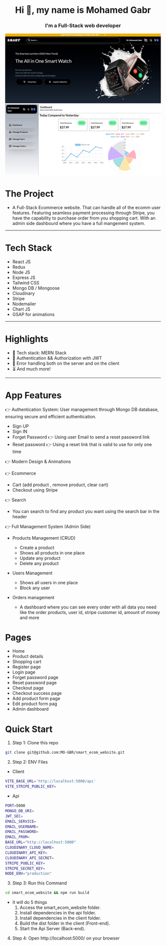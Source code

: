 <h1 align="center">
    Hi 👋, my name is Mohamed Gabr
</h1>
<h3 align="center">
    I'm a Full-Stack web developer
</h3>

![IMG-1](App-screen-1.jpg)
![IMG](App-screen-2.jpg)

# The Project
- A Full-Stack Ecommerce website. That can handle all of the ecomm user features. Featuring seamless payment processing through Stripe, you have the capability to purchase order from you shopping cart. With an admin side dashbourd where you have a full mangement system.

---
# Tech Stack
- React JS
- Redux
- Node JS
- Express JS
- Tailwind CSS
- Mongo DB / Mongoose
- Cloudinary
- Stripe
- Nodemailer
- Chart JS
- GSAP for animations
---

# Highlights
- 🌟 Tech stack: MERN Stack
- 🎃 Authentication && Authorization with JWT
- 🐞 Error handling both on the server and on the client
- ⏳ And much more!
---

# App Features
👉 Authentication System: User management through Mongo DB database, ensuring secure and efficient authentication.
- Sign UP
- Sign IN
- Forget Password 👉 Using user Email to send a reset password link
- Reset password 👉 Using a reset link that is valid to use for only one time

👉 Modern Design & Animations

👉 Ecommerce
- Cart (add product , remove product, clear cart)
- Checkout using Stripe

👉 Search
- You can search to find any product you want using the search bar in the header

👉 Full Management System (Admin Side)
- Products Management (CRUD)
  - Create a product
  - Shows all products in one place
  - Update any product
  - Delete any product

- Users Management
  - Shows all users in one place
  - Block any user

- Orders management
  - A dashboard where you can see every order with all data you need like the order products, user id, stripe customer id, amount of money and more

# Pages
- Home
- Product details
- Shopping cart
- Register page
- Login page
- Forget password page
- Reset password page
- Checkout page
- Checkout success page
- Add product form page
- Edit product form pag
- Admin dashboard

# Quick Start
1. Step 1: Clone this repo
```bash
git clone git@github.com:MO-GBR/smart_ecom_website.git
```
2. Step 2: ENV Files
- Client
```bash
VITE_BASE_URL='http://localhost:5000/api'
VITE_STRIPE_PUBLIC_KEY=
```
- Api
```bash
PORT=5000
MONGO_DB_URI=
JWT_SEC=
EMAIL_SERVICE=
EMAIL_USERNAME=
EMAIL_PASSWORD=
EMAIL_FROM=
BASE_URL="http://localhost:5000"
CLOUDINARY_CLOUD_NAME=
CLOUDINARY_API_KEY=
CLOUDINARY_API_SECRET=
STRIPE_PUBLIC_KEY=
STRIPE_SECRET_KEY=
NODE_ENV="production"
```
3. Step 3: Run this Command
```bash
cd smart_ecom_website && npm run build
```
- It will do 5 things
  1. Access the smart_ecom_website folder.
  2. Install dependencies in the api folder.
  3. Install dependencies in the client folder.
  4. Build the dist folder in the client (Front-end).
  5. Start the Api Server (Back-end).

4. Step 4: Open http://localhost:5000/ on your browser